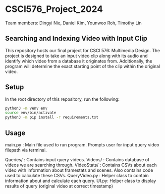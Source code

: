 # CSCI576_Project_2024

Team members: Dingyi Nie, Daniel Kim, Younwoo Roh, Timothy Lin

## Searching and Indexing Video with Input Clip
This repository hosts our final project for CSCI 576: Multimedia Design. The project is designed to take an input video clip along with its audio and identify which video from a database it originates from. Additionally, the program will determine the exact starting point of the clip within the original video.

## Setup
In the root directory of this repository, run the following:

```bash
python3 -m venv env
source env/bin/activate
python3 -m pip install -r requirements.txt
```

## Usage
main.py : Main file used to run program. Prompts user for input query video filepath via terminal.

Queries/ : Contains input query videos.
Videos/ : Contains database of videos we are searching through.
VideoStats/ : Contains CSVs about each video with information about framestats and scenes. Also contains code used to calculate these CSVs.
QueryVideo.py : Helper class to contain information about and calculate each query.
UI.py: Helper class to display results of query (original video at correct timestamp)
